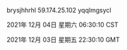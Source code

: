 brysjhhrhl 59.174.25.102 yqqlmgsycl

2021年 12月 04日 星期六 06:30:10 CST

2021年 12月 03日 星期五 22:30:10 GMT
